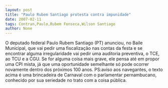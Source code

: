 ```yaml
---
layout: post
title: "Paulo Rubem Santiago protesta contra impunidade"
date: 2007-02-11
tags: Contran,Paulo,Rubem Fonseca,Wilson Santiago
author: None
---
```

O deputado federal Paulo Rubem Santiago (PT) anunciou, no Baile Municipal, que vai pedir uma fiscalização nas contas da festa e se encontrar alguma irregularidade vai pedir uma auditoria preventiva, o TCE, ao TCU e a CGU.
Se for alguma coisa mais grave, ele pensa até em propor uma CPI mista, já que uma oportunidade semelhante só pode ocorrer novamente dentro dos próximos 100 anos.
PS:aviso aos navegantes, o texto acima é uma brincadeira de Carnaval com o parlamentar pernambucano, conhecido por sua seriedade no trato com a coisa pública. 